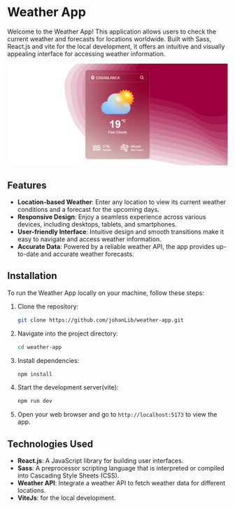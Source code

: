 # Weather App

Welcome to the Weather App! This application allows users to check the current weather and forecasts for locations worldwide. Built with Sass, React.js and vite for the local development, it offers an intuitive and visually appealing interface for accessing weather information.

![Weather App Screenshot](Screenshot.png)

## Features

- **Location-based Weather**: Enter any location to view its current weather conditions and a forecast for the upcoming days.
- **Responsive Design**: Enjoy a seamless experience across various devices, including desktops, tablets, and smartphones.
- **User-friendly Interface**: Intuitive design and smooth transitions make it easy to navigate and access weather information.
- **Accurate Data**: Powered by a reliable weather API, the app provides up-to-date and accurate weather forecasts.

## Installation

To run the Weather App locally on your machine, follow these steps:

1. Clone the repository:

    ```bash
    git clone https://github.com/johanLib/weather-app.git
    ```

2. Navigate into the project directory:

    ```bash
    cd weather-app
    ```

3. Install dependencies:

    ```bash
    npm install
    ```

4. Start the development server(vite):

    ```bash
    npm run dev
    ```

5. Open your web browser and go to `http://localhost:5173` to view the app.

## Technologies Used

- **React.js**: A JavaScript library for building user interfaces.
- **Sass**: A preprocessor scripting language that is interpreted or compiled into Cascading Style Sheets (CSS).
- **Weather API**: Integrate a weather API to fetch weather data for different locations.
- **ViteJs**: for the local development.
